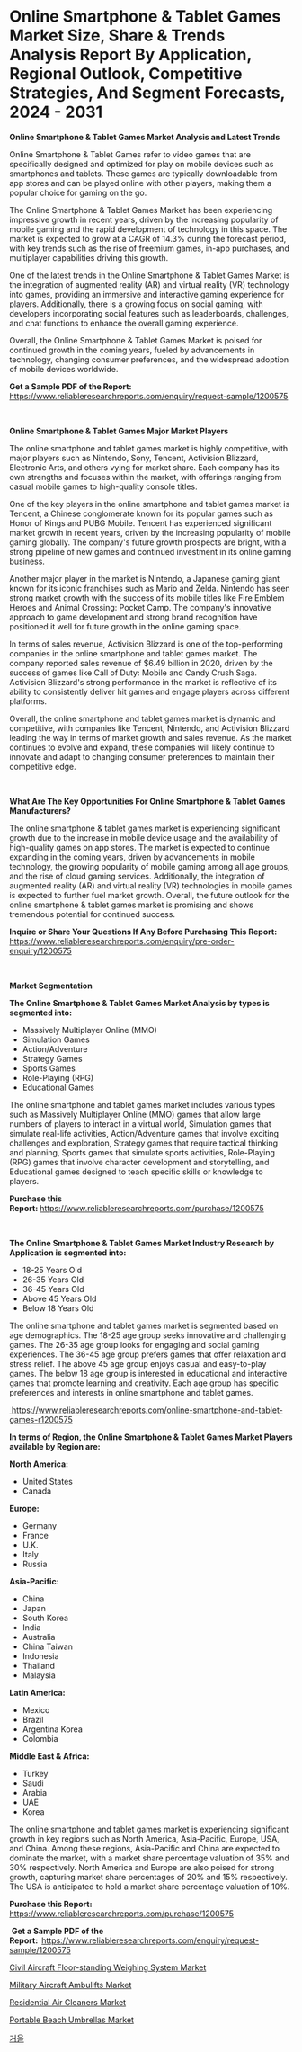 <p><h1>Online Smartphone & Tablet Games Market Size, Share & Trends Analysis Report By Application, Regional Outlook, Competitive Strategies, And Segment Forecasts, 2024 - 2031</h1></p><p><strong>Online Smartphone & Tablet Games Market Analysis and Latest Trends</strong></p>
<p><p>Online Smartphone & Tablet Games refer to video games that are specifically designed and optimized for play on mobile devices such as smartphones and tablets. These games are typically downloadable from app stores and can be played online with other players, making them a popular choice for gaming on the go.</p><p>The Online Smartphone & Tablet Games Market has been experiencing impressive growth in recent years, driven by the increasing popularity of mobile gaming and the rapid development of technology in this space. The market is expected to grow at a CAGR of 14.3% during the forecast period, with key trends such as the rise of freemium games, in-app purchases, and multiplayer capabilities driving this growth.</p><p>One of the latest trends in the Online Smartphone & Tablet Games Market is the integration of augmented reality (AR) and virtual reality (VR) technology into games, providing an immersive and interactive gaming experience for players. Additionally, there is a growing focus on social gaming, with developers incorporating social features such as leaderboards, challenges, and chat functions to enhance the overall gaming experience.</p><p>Overall, the Online Smartphone & Tablet Games Market is poised for continued growth in the coming years, fueled by advancements in technology, changing consumer preferences, and the widespread adoption of mobile devices worldwide.</p></p>
<p><strong>Get a Sample PDF of the Report:&nbsp;</strong> <a href="https://www.reliableresearchreports.com/enquiry/request-sample/1200575">https://www.reliableresearchreports.com/enquiry/request-sample/1200575</a></p>
<p>&nbsp;</p>
<p><strong>Online Smartphone & Tablet Games Major Market Players</strong></p>
<p><p>The online smartphone and tablet games market is highly competitive, with major players such as Nintendo, Sony, Tencent, Activision Blizzard, Electronic Arts, and others vying for market share. Each company has its own strengths and focuses within the market, with offerings ranging from casual mobile games to high-quality console titles.</p><p>One of the key players in the online smartphone and tablet games market is Tencent, a Chinese conglomerate known for its popular games such as Honor of Kings and PUBG Mobile. Tencent has experienced significant market growth in recent years, driven by the increasing popularity of mobile gaming globally. The company's future growth prospects are bright, with a strong pipeline of new games and continued investment in its online gaming business.</p><p>Another major player in the market is Nintendo, a Japanese gaming giant known for its iconic franchises such as Mario and Zelda. Nintendo has seen strong market growth with the success of its mobile titles like Fire Emblem Heroes and Animal Crossing: Pocket Camp. The company's innovative approach to game development and strong brand recognition have positioned it well for future growth in the online gaming space.</p><p>In terms of sales revenue, Activision Blizzard is one of the top-performing companies in the online smartphone and tablet games market. The company reported sales revenue of $6.49 billion in 2020, driven by the success of games like Call of Duty: Mobile and Candy Crush Saga. Activision Blizzard's strong performance in the market is reflective of its ability to consistently deliver hit games and engage players across different platforms.</p><p>Overall, the online smartphone and tablet games market is dynamic and competitive, with companies like Tencent, Nintendo, and Activision Blizzard leading the way in terms of market growth and sales revenue. As the market continues to evolve and expand, these companies will likely continue to innovate and adapt to changing consumer preferences to maintain their competitive edge.</p></p>
<p>&nbsp;</p>
<p><strong>What Are The Key Opportunities For Online Smartphone & Tablet Games Manufacturers?</strong></p>
<p><p>The online smartphone & tablet games market is experiencing significant growth due to the increase in mobile device usage and the availability of high-quality games on app stores. The market is expected to continue expanding in the coming years, driven by advancements in mobile technology, the growing popularity of mobile gaming among all age groups, and the rise of cloud gaming services. Additionally, the integration of augmented reality (AR) and virtual reality (VR) technologies in mobile games is expected to further fuel market growth. Overall, the future outlook for the online smartphone & tablet games market is promising and shows tremendous potential for continued success.</p></p>
<p><strong>Inquire or Share Your Questions If Any Before Purchasing This Report:</strong> <a href="https://www.reliableresearchreports.com/enquiry/pre-order-enquiry/1200575">https://www.reliableresearchreports.com/enquiry/pre-order-enquiry/1200575</a></p>
<p>&nbsp;</p>
<p><strong>Market Segmentation</strong></p>
<p><strong>The Online Smartphone & Tablet Games Market Analysis by types is segmented into:</strong></p>
<p><ul><li>Massively Multiplayer Online (MMO)</li><li>Simulation Games</li><li>Action/Adventure</li><li>Strategy Games</li><li>Sports Games</li><li>Role-Playing (RPG)</li><li>Educational Games</li></ul></p>
<p><p>The online smartphone and tablet games market includes various types such as Massively Multiplayer Online (MMO) games that allow large numbers of players to interact in a virtual world, Simulation games that simulate real-life activities, Action/Adventure games that involve exciting challenges and exploration, Strategy games that require tactical thinking and planning, Sports games that simulate sports activities, Role-Playing (RPG) games that involve character development and storytelling, and Educational games designed to teach specific skills or knowledge to players.</p></p>
<p><strong>Purchase this Report:&nbsp;</strong><a href="https://www.reliableresearchreports.com/purchase/1200575">https://www.reliableresearchreports.com/purchase/1200575</a></p>
<p>&nbsp;</p>
<p><strong>The Online Smartphone & Tablet Games Market Industry Research by Application is segmented into:</strong></p>
<p><ul><li>18-25 Years Old</li><li>26-35 Years Old</li><li>36-45 Years Old</li><li>Above 45 Years Old</li><li>Below 18 Years Old</li></ul></p>
<p><p>The online smartphone and tablet games market is segmented based on age demographics. The 18-25 age group seeks innovative and challenging games. The 26-35 age group looks for engaging and social gaming experiences. The 36-45 age group prefers games that offer relaxation and stress relief. The above 45 age group enjoys casual and easy-to-play games. The below 18 age group is interested in educational and interactive games that promote learning and creativity. Each age group has specific preferences and interests in online smartphone and tablet games.</p></p>
<p><a href="https://www.reliableresearchreports.com/online-smartphone-and-tablet-games-r1200575">&nbsp;https://www.reliableresearchreports.com/online-smartphone-and-tablet-games-r1200575</a></p>
<p><strong>In terms of Region, the Online Smartphone & Tablet Games Market Players available by Region are:</strong></p>
<p>
    <p> <strong> North America: </strong>
        <ul>
            <li>United States</li>
            <li>Canada</li>
        </ul>
        </p> 
    <p> <strong> Europe: </strong>
        <ul>
            <li>Germany</li>
            <li>France</li>
            <li>U.K.</li>
            <li>Italy</li>
            <li>Russia</li>
        </ul>
        </p> 
    <p> <strong> Asia-Pacific: </strong>
        <ul>
            <li>China</li>
            <li>Japan</li>
            <li>South Korea</li>
            <li>India</li>
            <li>Australia</li>
            <li>China Taiwan</li>
            <li>Indonesia</li>
            <li>Thailand</li>
            <li>Malaysia</li>
        </ul>
        </p> 
    <p> <strong> Latin America: </strong>
        <ul>
            <li>Mexico</li>
            <li>Brazil</li>
            <li>Argentina Korea</li>
            <li>Colombia</li>
        </ul>
        </p> 
    <p> <strong> Middle East & Africa: </strong>
        <ul>
            <li>Turkey</li>
            <li>Saudi</li>
            <li>Arabia</li>
            <li>UAE</li>
            <li>Korea</li>
        </ul>
    </p>
    </p>
<p><p>The online smartphone and tablet games market is experiencing significant growth in key regions such as North America, Asia-Pacific, Europe, USA, and China. Among these regions, Asia-Pacific and China are expected to dominate the market, with a market share percentage valuation of 35% and 30% respectively. North America and Europe are also poised for strong growth, capturing market share percentages of 20% and 15% respectively. The USA is anticipated to hold a market share percentage valuation of 10%.</p></p>
<p><strong>Purchase this Report: </strong><a href="https://www.reliableresearchreports.com/purchase/1200575">https://www.reliableresearchreports.com/purchase/1200575</a></p>
<p>&nbsp;<strong>Get a Sample PDF of the Report:&nbsp;&nbsp;</strong><a href="https://www.reliableresearchreports.com/enquiry/request-sample/1200575">https://www.reliableresearchreports.com/enquiry/request-sample/1200575</a></p>
<p><strong></strong></p>
<p><p><a href="https://www.linkedin.com/pulse/civil-aircraft-floor-standing-weighing-system-market-yyvgf">Civil Aircraft Floor-standing Weighing System Market</a></p><p><a href="https://www.linkedin.com/pulse/military-aircraft-ambulifts-market-offer-valuable-insights-m0jtf">Military Aircraft Ambulifts Market</a></p><p><a href="https://issuu.com/reportprime-2/docs/residential-air-cleaners-market-size-2030.pptx">Residential Air Cleaners Market</a></p><p><a href="https://issuu.com/reportprime-2/docs/portable-beach-umbrellas-market-size-2030.pptx">Portable Beach Umbrellas Market</a></p><p><a href="https://github.com/AlbertotDouglas44367/Market-Research-Report-List-1/blob/main/975779460731.md">거울</a></p></p>